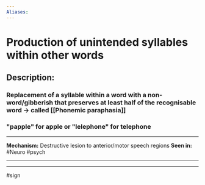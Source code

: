```yaml
---
Aliases:
---
```

# Production of unintended syllables within other words 
## Description:
### Replacement of a syllable within a word with a non-word/gibberish that preserves at least half of the recognisable word -> called [[Phonemic paraphasia]]
### "papple" for apple or "lelephone" for telephone


---
**Mechanism:** Destructive lesion to anterior/motor speech regions 
**Seen in:** #Neuro #psych 

---


---
#sign 